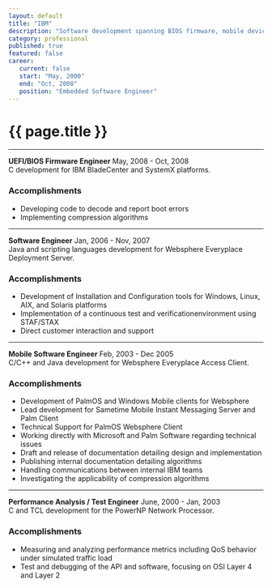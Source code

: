 ```yaml
---
layout: default
title: "IBM"
description: "Software development spanning BIOS firmware, mobile devices, servers, and test enviroments"  
category: professional
published: true
featured: false
career:
   current: false
   start: "May, 2000"
   end: "Oct, 2008"
   position: "Embedded Software Engineer"
---
```


# {{ page.title }}
---
**UEFI/BIOS Firmware Engineer**  May, 2008 - Oct, 2008  
C development for IBM BladeCenter and SystemX platforms.
### Accomplishments
* Developing code to decode and report boot errors
* Implementing compression algorithms

---

**Software Engineer**  Jan, 2006 - Nov, 2007    
Java and scripting languages development for Websphere Everyplace Deployment Server.
### Accomplishments
* Development of Installation and Configuration tools for Windows, Linux, AIX, and Solaris platforms
* Implementation of a continuous test and verificationenvironment using STAF/STAX
* Direct customer interaction and support


---

**Mobile Software Engineer**   Feb, 2003 - Dec 2005     
C/C++ and Java development for Websphere Everyplace Access  Client.
### Accomplishments
* Development of PalmOS and Windows Mobile clients for Websphere
* Lead development for Sametime Mobile Instant Messaging Server and Palm Client
* Technical Support for PalmOS Websphere Client
* Working directly with Microsoft and Palm Software regarding technical issues
* Draft and release of documentation detailing design and implementation
* Publishing internal documentation detailing algorithms
* Handling communications between internal IBM teams
* Investigating the applicability of compression algorithms


---

**Performance Analysis / Test Engineer**  June, 2000 - Jan, 2003  
C and TCL development for the PowerNP Network Processor.
### Accomplishments
* Measuring and analyzing performance metrics including QoS behavior under simulated traffic load
* Test and debugging of the API and software, focusing on OSI Layer 4 and Layer 2
